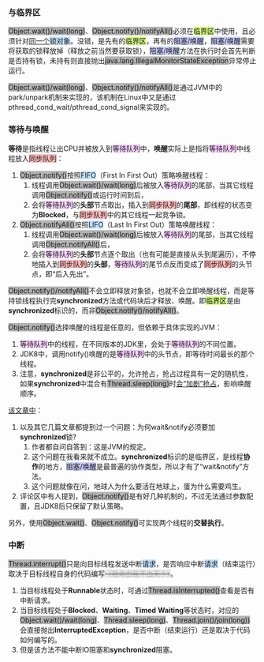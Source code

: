 ### 与临界区

<span style=background:#b3b3b3>Object.wait()/wait(long)</span>、<span style=background:#b3b3b3>Object.notify()/notifyAll()</span>必须在<span style=background:#d4fe7f>临界区</span>中使用，且必须针对<u>同一个</u><span style=background:#c2e2ff>锁对象</span>。没错，是先有的<span style=background:#d4fe7f>临界区</span>，再有的<span style=background:#c9ccff>阻塞/唤醒</span>，<span style=background:#c9ccff>阻塞/唤醒</span>需要将获取的锁释放掉（释放之前当然要获取锁），<span style=background:#c9ccff>阻塞/唤醒</span>方法在执行时会首先判断是否持有锁，未持有则直接抛出<span style=background:#b3b3b3>java.lang.IllegalMonitorStateException</span>异常停止运行。

<span style=background:#b3b3b3>Object.wait()/wait(long)</span>、<span style=background:#b3b3b3>Object.notify()/notifyAll()</span>是通过JVM中的park/unpark机制来实现的，该机制在Linux中又是通过pthread_cond_wait/pthread_cond_signal来实现的。



### 等待与唤醒

**等待**是指线程让出CPU并被放入到<span style=background:#f8d2ff>等待队列</span>中，**唤醒**实际上是指将<span style=background:#f8d2ff>等待队列</span>中线程放入<span style=background:#ffb8b8>同步队列</span>：

1. <span style=background:#b3b3b3>Object.notify()</span>按照<span style=background:#c2e2ff>FIFO</span>（First In First Out）策略唤醒线程：
   1. 线程调用<span style=background:#b3b3b3>Object.wait()/wait(long)</span>后被放入<span style=background:#f8d2ff>等待队列</span>的尾部，当其它线程调用<span style=background:#b3b3b3>Object.notify()</span>或运行时间到后，
   2. 会将<span style=background:#f8d2ff>等待队列</span>的**头部**节点取出，插入到<span style=background:#ffb8b8>同步队列</span>的**尾部**，即线程的状态变为**Blocked**，与<span style=background:#ffb8b8>同步队列</span>中的其它线程一起竞争锁。
2. <span style=background:#b3b3b3>Object.notifyAll()</span>按照<span style=background:#c2e2ff>LIFO</span>（Last In First Out）策略唤醒线程：
   1. 线程调用<span style=background:#b3b3b3>Object.wait()/wait(long)</span>后被放入<span style=background:#f8d2ff>等待队列</span>的尾部，当其它线程调用<span style=background:#b3b3b3>Object.notifyAll()</span>后，
   2. 会将<span style=background:#f8d2ff>等待队列</span>的**头部**节点逐个取出（也有可能是直接从头到尾遍历），不停地插入到<span style=background:#ffb8b8>同步队列</span>的**头部**，<span style=background:#f8d2ff>等待队列</span>的尾节点反而变成了<span style=background:#ffb8b8>同步队列</span>的头节点，即“后入先出”。

<span style=background:#b3b3b3>Object.notify()/notifyAll()</span>不会立即释放对象锁，也就不会立即唤醒线程，而是等持锁线程执行完**synchronized**方法或代码块后才释放、唤醒。即<span style=background:#d4fe7f>临界区</span>是由**synchronized**标识的，而非<span style=background:#b3b3b3>Object.notify()/notifyAll()</span>。

<span style=background:#b3b3b3>Object.notify()</span>选择唤醒的线程是任意的，但依赖于具体实现的JVM：

1. <span style=background:#f8d2ff>等待队列</span>中的线程，在不同版本的JDK里，会处于<span style=background:#f8d2ff>等待队列</span>的不同位置。
2. JDK8中，调用notify()唤醒的是<span style=background:#f8d2ff>等待队列</span>中的头节点，即等待时间最长的那个线程。
3. 注意，**synchronized**是非公平的，允许抢占，抢占过程具有一定的随机性，如果**synchronized**中混合有<span style=background:#b3b3b3>Thread.sleep(long)</span>时[会“加剧”抢占](https://www.jianshu.com/p/99f73827c616)，影响唤醒顺序。

[该文章中](https://www.jianshu.com/p/ffc0c755fd8d)：

1. 以及其它几篇文章都提到过一个问题：为何wait&notify必须要加**synchronized**锁?
   1. 作者都自问自答到：这是JVM的规定。
   2. 这个问题在我看来就不成立。**synchronized**标识的是临界区，是线程**协作**的地方，<span style=background:#c9ccff>阻塞/唤醒</span>是最普遍的协作类型，所以才有了“wait&notify”方法。
   3. 这个问题就像在问，地球人为什么要活在地球上，蛋为什么需要鸡生。
2. 评论区中有人提到，<span style=background:#b3b3b3>Object.notify()</span>是有好几种机制的，不过无法通过参数配置，且JDK8后只保留了默认策略。

另外，使用<span style=background:#b3b3b3>Object.wait()</span>、<span style=background:#b3b3b3>Object.notify()</span>可实现两个线程的**交替执行**。



### 中断

<span style=background:#b3b3b3>Thread.interrupt()</span>只是向目标线程发送中断<span style=background:#c2e2ff>请求</span>，是否响应中断<span style=background:#c2e2ff>请求</span>（结束运行）取决于目标线程自身的代码编写~~<span style=background:#e6e6e6;color:#b3b3b3>（我命由我不由天！）</span>~~。

1. 当目标线程处于**Runnable**状态时，可通过<span style=background:#b3b3b3>Thread.isInterrupted()</span>查看是否有中断请求。
2. 当目标线程处于**Blocked**、**Waiting**、**Timed** **Waiting**等状态时，对应的<span style=background:#b3b3b3>Object.wait()/wait(long)</span>、<span style=background:#b3b3b3>Thread.sleep(long)</span>、<span style=background:#b3b3b3>Thread.join()/join(long))</span>会直接抛出**InterruptedException**，是否中断（结束运行）还是取决于代码如何编写的。
3. 但是该方法不能中断IO阻塞和**synchronized**阻塞。
